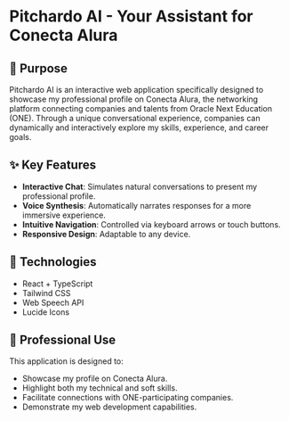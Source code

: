 # Pitchardo AI - Your Assistant for Conecta Alura

## 🎯 Purpose

Pitchardo AI is an interactive web application specifically designed to showcase my professional profile on Conecta Alura, the networking platform connecting companies and talents from Oracle Next Education (ONE). Through a unique conversational experience, companies can dynamically and interactively explore my skills, experience, and career goals.

## ✨ Key Features

- **Interactive Chat**: Simulates natural conversations to present my professional profile.
- **Voice Synthesis**: Automatically narrates responses for a more immersive experience.
- **Intuitive Navigation**: Controlled via keyboard arrows or touch buttons.
- **Responsive Design**: Adaptable to any device.

## 🚀 Technologies

- React + TypeScript  
- Tailwind CSS  
- Web Speech API  
- Lucide Icons  

## 💼 Professional Use

This application is designed to:  
- Showcase my profile on Conecta Alura.  
- Highlight both my technical and soft skills.  
- Facilitate connections with ONE-participating companies.  
- Demonstrate my web development capabilities.
